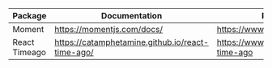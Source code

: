 | Package | Documentation | Package Manager |
| ------ | ------ | ------ |
| Moment | https://momentjs.com/docs/ | https://www.npmjs.com/package/moment |
| React Timeago | https://catamphetamine.github.io/react-time-ago/ | https://www.npmjs.com/package/react-time-ago |
